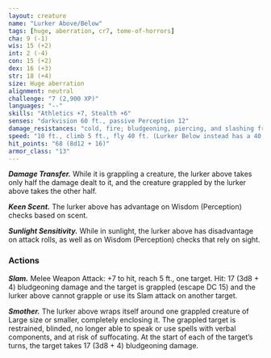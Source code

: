 ```yaml
---
layout: creature
name: "Lurker Above/Below"
tags: [huge, aberration, cr7, tome-of-horrors]
cha: 9 (-1)
wis: 15 (+2)
int: 2 (-4)
con: 15 (+2)
dex: 16 (+3)
str: 18 (+4)
size: Huge aberration
alignment: neutral
challenge: "7 (2,900 XP)"
languages: "--"
skills: "Athletics +7, Stealth +6"
senses: "darkvision 60 ft., passive Perception 12"
damage_resistances: "cold, fire; bludgeoning, piercing, and slashing from nonmagical weapons"
speed: "10 ft., climb 5 ft., fly 40 ft. (Lurker Below instead has a 40 ft. swim speed)"
hit_points: "68 (8d12 + 16)"
armor_class: "13"
---
```


***Damage Transfer.*** While it is grappling a creature, the lurker above
takes only half the damage dealt to it, and the creature grappled by the
lurker above takes the other half.

***Keen Scent.*** The lurker above has advantage on Wisdom (Perception)
checks based on scent.

***Sunlight Sensitivity.*** While in sunlight, the lurker above has
disadvantage on attack rolls, as well as on Wisdom (Perception) checks
that rely on sight.

### Actions

***Slam.*** Melee Weapon Attack: +7 to hit, reach 5 ft., one target. Hit: 17
(3d8 + 4) bludgeoning damage and the target is grappled (escape DC 15)
and the lurker above cannot grapple or use its Slam attack on another
target.

***Smother.*** The lurker above wraps itself around one grappled creature
of Large size or smaller, completely enclosing it. The grappled target
is restrained, blinded, no longer able to speak or use spells with verbal
components, and at risk of suffocating. At the start of each of the target’s
turns, the target takes 17 (3d8 + 4) bludgeoning damage.

